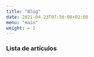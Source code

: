 ```yaml
---
title: "Blog"
date: 2021-04-23T07:56:08+02:00
menu: "main"
weight: = 1
---
```


### Lista de artículos
